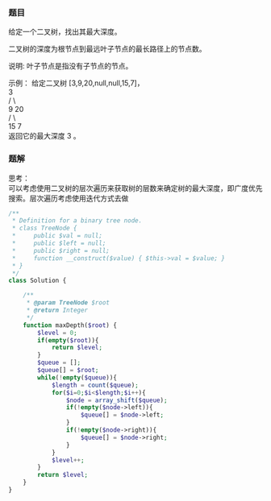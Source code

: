 ### 题目
给定一个二叉树，找出其最大深度。

二叉树的深度为根节点到最远叶子节点的最长路径上的节点数。

说明: 叶子节点是指没有子节点的节点。

示例：
给定二叉树 [3,9,20,null,null,15,7]，   
    3   
   / \   
  9  20   
    /  \   
   15   7   
返回它的最大深度 3 。

### 题解
思考：   
可以考虑使用二叉树的层次遍历来获取树的层数来确定树的最大深度，即广度优先搜索。层次遍历考虑使用迭代方式去做

```php
/**
 * Definition for a binary tree node.
 * class TreeNode {
 *     public $val = null;
 *     public $left = null;
 *     public $right = null;
 *     function __construct($value) { $this->val = $value; }
 * }
 */
class Solution {

    /**
     * @param TreeNode $root
     * @return Integer
     */
    function maxDepth($root) {
        $level = 0;
        if(empty($root)){
            return $level;
        }
        $queue = [];
        $queue[] = $root;
        while(!empty($queue)){
            $length = count($queue);
            for($i=0;$i<$length;$i++){
                $node = array_shift($queue);
                if(!empty($node->left)){
                    $queue[] = $node->left;
                }
                if(!empty($node->right)){
                    $queue[] = $node->right;
                }   
            }
            $level++;
        }
        return $level;
    }
}
```
